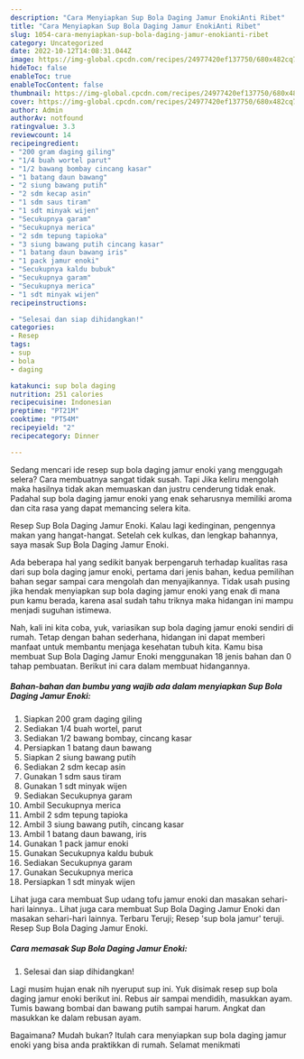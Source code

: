 ```yaml
---
description: "Cara Menyiapkan Sup Bola Daging Jamur EnokiAnti Ribet"
title: "Cara Menyiapkan Sup Bola Daging Jamur EnokiAnti Ribet"
slug: 1054-cara-menyiapkan-sup-bola-daging-jamur-enokianti-ribet
category: Uncategorized
date: 2022-10-12T14:08:31.044Z
image: https://img-global.cpcdn.com/recipes/24977420ef137750/680x482cq70/sup-bola-daging-jamur-enoki-foto-resep-utama.jpg
hideToc: false
enableToc: true
enableTocContent: false
thumbnail: https://img-global.cpcdn.com/recipes/24977420ef137750/680x482cq70/sup-bola-daging-jamur-enoki-foto-resep-utama.jpg
cover: https://img-global.cpcdn.com/recipes/24977420ef137750/680x482cq70/sup-bola-daging-jamur-enoki-foto-resep-utama.jpg
author: Admin
authorAv: notfound
ratingvalue: 3.3
reviewcount: 14
recipeingredient:
- "200 gram daging giling"
- "1/4 buah wortel parut"
- "1/2 bawang bombay cincang kasar"
- "1 batang daun bawang"
- "2 siung bawang putih"
- "2 sdm kecap asin"
- "1 sdm saus tiram"
- "1 sdt minyak wijen"
- "Secukupnya garam"
- "Secukupnya merica"
- "2 sdm tepung tapioka"
- "3 siung bawang putih cincang kasar"
- "1 batang daun bawang iris"
- "1 pack jamur enoki"
- "Secukupnya kaldu bubuk"
- "Secukupnya garam"
- "Secukupnya merica"
- "1 sdt minyak wijen"
recipeinstructions:

- "Selesai dan siap dihidangkan!"
categories:
- Resep
tags:
- sup
- bola
- daging

katakunci: sup bola daging 
nutrition: 251 calories
recipecuisine: Indonesian
preptime: "PT21M"
cooktime: "PT54M"
recipeyield: "2"
recipecategory: Dinner

---
```



Sedang mencari ide resep sup bola daging jamur enoki yang menggugah selera? Cara membuatnya sangat tidak susah. Tapi Jika keliru mengolah maka hasilnya tidak akan memuaskan dan justru cenderung tidak enak. Padahal sup bola daging jamur enoki yang enak seharusnya memiliki aroma dan cita rasa yang dapat memancing selera kita.


Resep Sup Bola Daging Jamur Enoki. Kalau lagi kedinginan, pengennya makan yang hangat-hangat. Setelah cek kulkas, dan lengkap bahannya, saya masak Sup Bola Daging Jamur Enoki.

Ada beberapa hal yang sedikit banyak berpengaruh terhadap kualitas rasa dari sup bola daging jamur enoki, pertama dari jenis bahan, kedua pemilihan bahan segar sampai cara mengolah dan menyajikannya. Tidak usah pusing jika hendak menyiapkan sup bola daging jamur enoki yang enak di mana pun kamu berada, karena asal sudah tahu triknya maka hidangan ini mampu menjadi suguhan istimewa.


Nah, kali ini kita coba, yuk, variasikan sup bola daging jamur enoki sendiri di rumah. Tetap dengan bahan sederhana, hidangan ini dapat memberi manfaat untuk membantu menjaga kesehatan tubuh kita. Kamu bisa membuat Sup Bola Daging Jamur Enoki menggunakan 18 jenis bahan dan 0 tahap pembuatan. Berikut ini cara dalam membuat hidangannya.

<!--inarticleads1-->

##### Bahan-bahan dan bumbu yang wajib ada dalam menyiapkan Sup Bola Daging Jamur Enoki:

1. Siapkan 200 gram daging giling
1. Sediakan 1/4 buah wortel, parut
1. Sediakan 1/2 bawang bombay, cincang kasar
1. Persiapkan 1 batang daun bawang
1. Siapkan 2 siung bawang putih
1. Sediakan 2 sdm kecap asin
1. Gunakan 1 sdm saus tiram
1. Gunakan 1 sdt minyak wijen
1. Sediakan Secukupnya garam
1. Ambil Secukupnya merica
1. Ambil 2 sdm tepung tapioka
1. Ambil 3 siung bawang putih, cincang kasar
1. Ambil 1 batang daun bawang, iris
1. Gunakan 1 pack jamur enoki
1. Gunakan Secukupnya kaldu bubuk
1. Sediakan Secukupnya garam
1. Gunakan Secukupnya merica
1. Persiapkan 1 sdt minyak wijen


Lihat juga cara membuat Sup udang tofu jamur enoki dan masakan sehari-hari lainnya.. Lihat juga cara membuat Sup Bola Daging Jamur Enoki dan masakan sehari-hari lainnya. Terbaru Teruji; Resep &#39;sup bola jamur&#39; teruji. Resep Sup Bola Daging Jamur Enoki. 

<!--inarticleads2-->

##### Cara memasak Sup Bola Daging Jamur Enoki:


1. Selesai dan siap dihidangkan!

Lagi musim hujan enak nih nyeruput sup ini. Yuk disimak resep sup bola daging jamur enoki berikut ini. Rebus air sampai mendidih, masukkan ayam. Tumis bawang bombai dan bawang putih sampai harum. Angkat dan masukkan ke dalam rebusan ayam. 

Bagaimana? Mudah bukan? Itulah cara menyiapkan sup bola daging jamur enoki yang bisa anda praktikkan di rumah. Selamat menikmati
